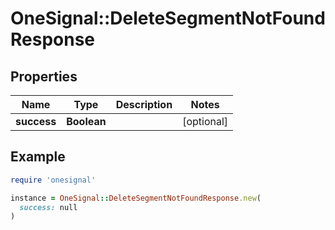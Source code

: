 # OneSignal::DeleteSegmentNotFoundResponse

## Properties

| Name | Type | Description | Notes |
| ---- | ---- | ----------- | ----- |
| **success** | **Boolean** |  | [optional] |

## Example

```ruby
require 'onesignal'

instance = OneSignal::DeleteSegmentNotFoundResponse.new(
  success: null
)
```

